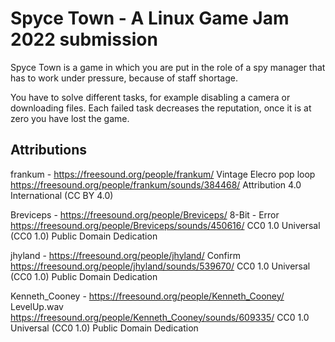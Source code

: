 # Spyce Town - A Linux Game Jam 2022 submission

Spyce Town is a game in which you are put in the role of a spy manager that has to work under pressure, because of staff shortage.

You have to solve different tasks, for example disabling a camera or downloading files. Each failed task decreases the reputation, once it is at zero you have lost the game.

## Attributions

frankum - https://freesound.org/people/frankum/
Vintage Elecro pop loop
https://freesound.org/people/frankum/sounds/384468/
Attribution 4.0 International (CC BY 4.0)

Breviceps - https://freesound.org/people/Breviceps/
8-Bit - Error
https://freesound.org/people/Breviceps/sounds/450616/
CC0 1.0 Universal (CC0 1.0) Public Domain Dedication

jhyland - https://freesound.org/people/jhyland/
Confirm
https://freesound.org/people/jhyland/sounds/539670/
CC0 1.0 Universal (CC0 1.0) Public Domain Dedication

Kenneth_Cooney - https://freesound.org/people/Kenneth_Cooney/
LevelUp.wav
https://freesound.org/people/Kenneth_Cooney/sounds/609335/
CC0 1.0 Universal (CC0 1.0) Public Domain Dedication